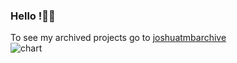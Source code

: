 
<!--
```sh
$ ### Hello !👋
$ npx @joshuat/cli
⸨░░░░░░░░░⠂⠂⠂⠂⠂⠂⠂⠂⠂⠂⸩ ⠴ fetchMetadata: resolveWithNewModule @joshuat/cli@1.7.2828

       ___         ___           ___           ___           ___           ___     
      /\  \       /\  \         /\  \         /\__\         /\__\         /\  \    
      \:\  \     /::\  \       /::\  \       /:/  /        /:/  /        /::\  \   
  ___ /::\__\   /:/\:\  \     /:/\ \  \     /:/__/        /:/  /        /:/\:\  \  
 /\  /:/\/__/  /:/  \:\  \   _\:\~\ \  \   /::\  \ ___   /:/  /  ___   /::\~\:\  \ 
 \:\/:/  /    /:/__/ \:\__\ /\ \:\ \ \__\ /:/\:\  /\__\ /:/__/  /\__\ /:/\:\ \:\__\
  \::/  /     \:\  \ /:/  / \:\ \:\ \/__/ \/__\:\/:/  / \:\  \ /:/  / \/__\:\/:/  /
   \/__/       \:\  /:/  /   \:\ \:\__\        \::/  /   \:\  /:/  /       \::/  / 
                \:\/:/  /     \:\/:/  /        /:/  /     \:\/:/  /        /:/  /  
                 \::/  /       \::/  /        /:/  /       \::/  /        /:/  /   
                  \/__/         \/__/         \/__/         \/__/         \/__/    

Back-End Developer • can write some Front-End • Freelancer by day • Super-hero Open-Sourcerer by night • 
❯ 🏡 Website           (Under construction)
❯ 📬 Email             Joshiirat@gmail.com
❯ 🐦 Twitter           @Joshuattmb
❯ 🤖 Reddit            u/joshuatmb
```
-->
### Hello !👋🏾
To see my archived projects go to  [joshuatmbarchive](https://github.com/joshuatmbarchive) <br>
![chart](https://user-images.githubusercontent.com/87516124/136821381-b5b9e8ec-c7a2-403d-9a11-3ae07c93aa57.png)























